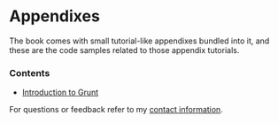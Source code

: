 # Appendixes

The book comes with small tutorial-like appendixes bundled into it, and these are the code samples related to those appendix tutorials.

### Contents

- [Introduction to Grunt](https://github.com/bevacqua/buildfirst/tree/master/appendixes/introduction-to-grunt)

For questions or feedback refer to my [contact information](https://github.com/bevacqua/buildfirst#feedback).

